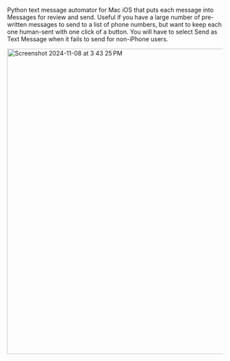 Python text message automator for Mac iOS that puts each message into Messages for review and send. Useful if you have a large number of pre-written messages to send to a list of phone numbers, but want to keep each one human-sent with one click of a button. You will have to select Send as Text Message when it fails to send for non-iPhone users.

<img width="712" alt="Screenshot 2024-11-08 at 3 43 25 PM" src="https://github.com/user-attachments/assets/f0fa2fc6-8ec5-47c3-935e-52108fe73115">
